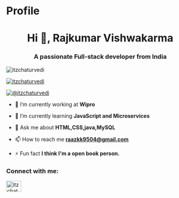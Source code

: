 # Profile
<h1 align="center">Hi 👋, Rajkumar Vishwakarma</h1>
<h3 align="center">A passionate Full-stack developer from India</h3>

<p align="left"> <img src="https://komarev.com/ghpvc/?username=itzchaturvedi&label=Profile%20views&color=0e75b6&style=flat" alt="itzchaturvedi" /> </p>

<p align="left"> <a href="https://github.com/ryo-ma/github-profile-trophy"><img src="https://github-profile-trophy.vercel.app/?username=itzchaturvedi" alt="itzchaturvedi" /></a> </p>

<p align="left"> <a href="https://twitter.com/@itzchaturvedi" target="blank"><img src="https://img.shields.io/twitter/follow/@itzchaturvedi?logo=twitter&style=for-the-badge" alt="@itzchaturvedi" /></a> </p>

- 🔭 I’m currently working at **Wipro**

- 🌱 I’m currently learning **JavaScript and Microservices**

- 💬 Ask me about **HTML,CSS,java,MySQL**

- 📫 How to reach me **raazkk9504@gmail.com**

- ⚡ Fun fact **I think I'm a open book person.**

<h3 align="left">Connect with me:</h3>
<p align="left">

<a href="https://instagram.com/itsraj8572" target="blank"><img align="center" src="https://raw.githubusercontent.com/rahuldkjain/github-profile-readme-generator/master/src/images/icons/Social/instagram.svg" alt="itzchaturvedi" height="30" width="40" /></a>
</p>



